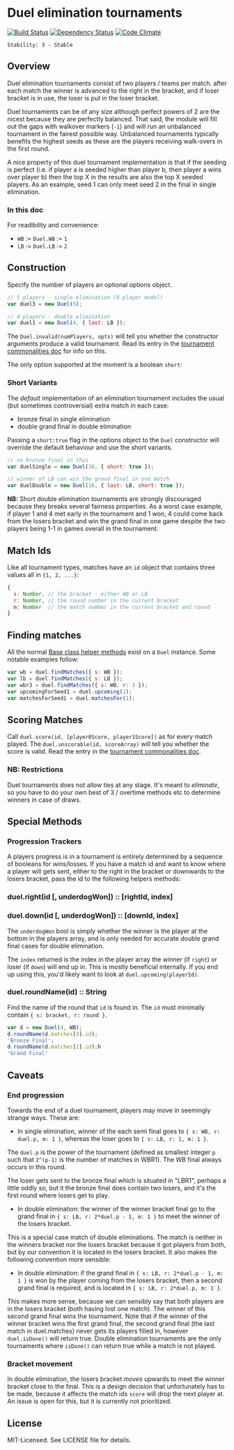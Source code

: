 # Duel elimination tournaments
[![Build Status](https://secure.travis-ci.org/clux/duel.png)](http://travis-ci.org/clux/duel)
[![Dependency Status](https://david-dm.org/clux/duel.png)](https://david-dm.org/clux/duel)
[![Code Climate](https://codeclimate.com/github/clux/duel.png)](https://codeclimate.com/github/clux/duel)

    Stability: 3 - Stable

## Overview
Duel elimination tournaments consist of two players / teams per match. after each match the winner is advanced to the right in the bracket, and if loser bracket is in use, the loser is put in the loser bracket.

Duel tournaments can be of any size although perfect powers of 2 are the nicest because they are perfectly balanced. That said, the module will fill out the gaps with walkover markers (`-1`) and will run an unbalanced tournament in the fairest possible way. Unbalanced tournaments typically benefits the highest seeds as these are the players receiving walk-overs in the first round.

A nice property of this duel tournament implementation is that if the seeding is perfect (i.e. if player a is seeded higher than player b, then player a wins over player b) then the top X in the results are also the top X seeded players. As an example, seed 1 can only meet seed 2 in the final in single elimination.

### In this doc
For readibility and convenience:

- `WB` := `Duel.WB` := `1`
- `LB` := `Duel.LB` := `2`

## Construction
Specify the number of players an optional options object.

```js
// 5 players - single elimination (8 player model)
var duel3 = new Duel(5);

// 4 players - double elimination
var duel1 = new Duel(4, { last: LB });
```

The `Duel.invalid(numPlayers, opts)` will tell you whether the constructor arguments produce a valid tournament. Read its entry in the [tournament commonalities doc](./base.md#ensuring-constructibility) for info on this.

The only option supported at the moment is a boolean `short`:

### Short Variants
The _default_ implementation of an elimination tournament includes the usual (but sometimes controversial) extra match in each case:

 * bronze final in single elimination
 * double grand final in double elimination

Passing a `short:true` flag in the options object to the `Duel` constructor will override the default behaviour and use the short variants.

```js
// no bronze final in this
var duelSingle = new Duel(16, { short: true });

// winner of LB can win the grand final in one match
var duelDouble = new Duel(16, { last: LB, short: true });
```

**NB:** Short double elimination tournaments are strongly discouraged because they breaks several fairness properties. As a worst case example, if player 1 and 4 met early in the tournament and 1 won, 4 could come back from the losers bracket and win the grand final in one game despite the two players being 1-1 in games overall in the tournament.

## Match Ids
Like all tournament types, matches have an `id` object that contains three values all in `{1, 2, ...}`:

```js
{
  s: Number, // the bracket - either WB or LB
  r: Number, // the round number in the current bracket
  m: Number  // the match number in the current bracket and round
}
```

## Finding matches
All the normal [Base class helper methods](./base.md#common-methods) exist on a `Duel` instance.
Some notable examples follow:

```js
var wb = duel.findMatches({ s: WB });
var lb = duel.findMatches({ s: LB });
var wbr3 = duel.findMatches({ s: WB, r: 3 });
var upcomingForSeed1 = duel.upcoming(1);
var matchesForSeed1 = duel.matchesFor(1);
```

## Scoring Matches
Call `duel.score(id, [player0Score, player1Score])` as for every match played.
The `duel.unscorable(id, scoreArray)` will tell you whether the score is valid. Read the entry in the [tournament commonalities doc](./base.md#ensuring-scorability--consistency).

### NB: Restrictions
Duel tournaments does not allow ties at any stage. It's meant to _eliminate_, so you have to do your own best of 3 / overtime methods etc to determine winners in case of draws.

## Special Methods
### Progression Trackers
A players progress is in a tournament is entirely determined by a sequence of booleans for wins/losses. If you have a match id and want to know where a player will gets sent, either to the right in the bracket or downwards to the losers bracket, pass the id to the following helpers methods:

### duel.right(id [, underdogWon]) :: [rightId, index]
### duel.down(id [, underdogWon]) :: [downId, index]

The `underdogWon` bool is simply whether the winner is the player at the bottom in the players array, and is only needed for accurate double grand final cases for double elimination.

The `index` returned is the index in the player array the winner (if `right`) or loser (if `down`) will end up in. This is mostly beneficial internally. If you end up using this, you'd likely want to look at `duel.upcoming(playerId)`.

### duel.roundName(id) :: String
Find the name of the round that `id` is found in. The `id` must minimally contain `{ s: bracket, r: round }`.

```js
var d = new Duel(4, WB);
d.roundName(d.matches[3].id);
'Bronze Final';
d.roundName(d.matches[2].id);h
'Grand Final'
```

## Caveats
### End progression
Towards the end of a duel tournament, players may move in seemingly strange ways. These are:

- In single elimination, winner of the each semi final goes to `{ s: WB, r: duel.p, m: 1 }`, whereas the loser goes to `{ s: LB, r: 1, m: 1 }`.

The `duel.p` is the power of the tournament (defined as smallest integer `p` such that `2^(p-1)` is the number of matches in WBR1). The WB final always occurs in this round.

The loser gets sent to the bronze final which is situated in "LBR1", perhaps a little oddly so, but it the bronze final does contain two losers, and it's the first round where losers get to play.

- In double elimination: the winner of the winner bracket final go to the grand final in `{ s: LB, r: 2*duel.p - 1, m: 1 }` to meet the winner of the losers bracket.

This is a special case match of double eliminations. The match is neither in the winners bracket nor the losers bracket because it got players from both, but by our convention it is located in the losers bracket. It also makes the following convention more sensible:

- In double elimination: if the grand final in `{ s: LB, r: 2*duel.p - 1, m: 1 }` is won by the player coming from the losers bracket, then a second grand final is required, and is located in `{ s: LB, r: 2*duel.p, m: 1 }`.

This makes more sense, because we can sensibly say that both players are in the losers bracket (both having lost one match). The winner of this second grand final wins the tournament. Note that if the winner of the winner bracket wins the first grand final, the second grand final (the last match in duel.matches) never gets its players filled in, however `duel.isDone()` will return true. Double elimination tournaments are the only tournaments where `isDone()` can return true while a match is not played.

### Bracket movement
In double elimination, the losers bracket _moves_ upwards to meet the winner bracket close to the final. This is a design decision that unfortunately has to be made, because it affects the match ids `score` will drop the next player at. An issue is open for this, but it is currently not prioritized.

## License
MIT-Licensed. See LICENSE file for details.

